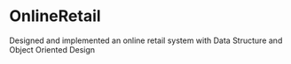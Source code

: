 # OnlineRetail
Designed and implemented an online retail system with Data Structure and Object Oriented Design
